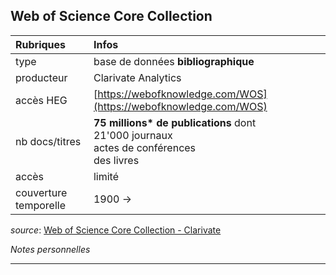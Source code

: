 ## Web of Science Core Collection

| Rubriques | Infos |
| :-------- | :---- |
| type | base de données **bibliographique** |
| producteur | Clarivate Analytics |
| accès HEG | [https://webofknowledge.com/WOS](https://webofknowledge.com/WOS) |
| nb docs/titres | **75 millions\* de publications** dont<br/>21'000 journaux <br/>actes de conférences <br/>des livres |
| accès | limité |
| couverture temporelle | 1900 -> |

*source*: [Web of Science Core Collection - Clarivate](https://clarivate.com/products/web-of-science/web-science-form/web-science-core-collection/)   

*Notes personnelles*

---
